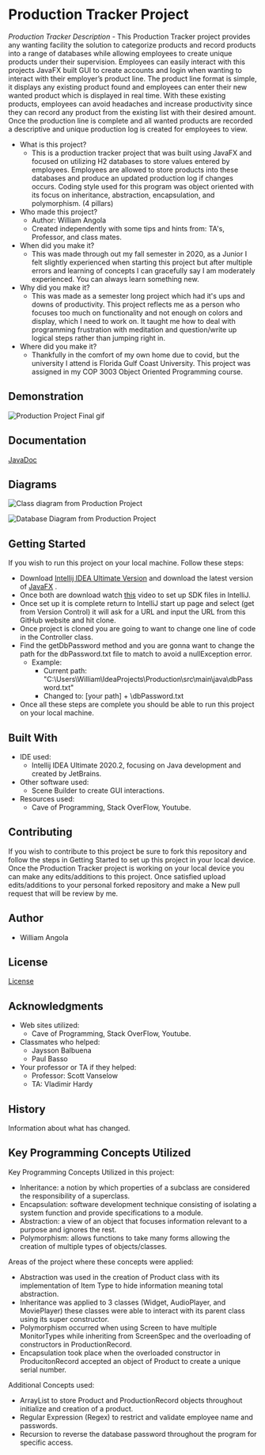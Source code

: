 
# Production Tracker Project

*Production Tracker Description -*
This Production Tracker project provides any wanting facility the solution to categorize products and record products into a range of databases while allowing employees to create unique products under their supervision. Employees can easily interact with this projects JavaFX built GUI to create accounts and login when wanting to interact with their employer’s product line. The product line format is simple, it displays any existing product found and employees can enter their new wanted product which is displayed in real time. With these existing products, employees can avoid headaches and increase productivity since they can record any product from the existing list with their desired amount. Once the production line is complete and all wanted products are recorded a descriptive and unique production log is created for employees to view.

* What is this project?
	* This is a production tracker project that was built using JavaFX and focused on utilizing H2 databases to store values entered by employees. Employees are allowed to store products into these databases and produce an updated production log if changes occurs. Coding style used for this program was object oriented with its focus on inheritance, abstraction, encapsulation, and polymorphism. (4 pillars)
* Who made this project?
	* Author: William Angola
	* Created independently with some tips and hints from: TA's, Professor, and class mates.
* When did you make it?
	* This was made through out my fall semester in 2020,  as a Junior I felt slightly experienced when starting this project but after multiple errors and learning of concepts I can gracefully say I am moderately experienced. You can always learn something new.
* Why did you make it?
	* This was made as a semester long project which had it's ups and downs of productivity. This project reflects me as a person who focuses too much on functionality and not enough on colors and display, which I need to work on. It taught me how to deal with programming frustration with meditation and question/write up logical steps rather than jumping right in.
* Where did you make it?
	* Thankfully in the comfort of my own home due to covid, but the university I attend is Florida Gulf Coast University. This project was assigned in my COP 3003 Object Oriented Programming course.


## Demonstration

![Production Project Final gif](https://user-images.githubusercontent.com/69935977/100537222-83537c80-31f4-11eb-9d75-486158cac9f9.gif)


## Documentation
[JavaDoc](https://wangola.github.io/Production-Tracker/)

## Diagrams

![Class diagram from Production Project](https://user-images.githubusercontent.com/69935977/100548097-82443e80-3238-11eb-897e-098a3ef2dd58.PNG)

![Database Diagram from Production Project](https://user-images.githubusercontent.com/69935977/100548102-8bcda680-3238-11eb-9882-70bda2f67b84.PNG)

## Getting Started

If you wish to run this project on your local machine. Follow these steps:
 * Download [Intellij IDEA Ultimate Version](https://www.jetbrains.com/idea/download/#section=windows) and download the latest version of [JavaFX](https://gluonhq.com/products/javafx/) .
 * Once both are download watch [this](https://www.youtube.com/watch?v=LFvRMmkXZk0) video to set up SDK files in IntelliJ. 
 * Once set up it is complete return to IntelliJ start up page and select (get from Version Control) it will ask for a URL and input the URL from this GitHub website and hit clone. 
 * Once project is cloned you are going to want to change one line of code in the Controller class.
 * Find the getDbPassword method and you are gonna want to change the path for the dbPassword.txt file to match to avoid a nullException error. 
	 * Example: 
		 * Current path: "C:\\Users\\William\\IdeaProjects\\Production\\src\\main\\java\\dbPassword.txt"
		 * Changed to: [your path] + \\dbPassword.txt
* Once all these steps are complete you should be able to run this project on your local machine.

## Built With
* IDE used: 
	* Intellij IDEA Ultimate 2020.2, focusing on Java development and created by JetBrains.
* Other software used:
	* Scene Builder to create GUI interactions.
* Resources used:
	* Cave of Programming, Stack OverFlow, Youtube.

## Contributing
If you wish to contribute to this project be sure to fork this repository and follow the steps in Getting Started to set up this project in your local device.  Once the Production Tracker project is working on your local device you can make any edits/additions to this project. Once satisfied upload edits/additions to your personal forked repository and make a New pull request that will be review by me.

## Author

* William Angola

## License
[License](License)


## Acknowledgments
* Web sites utilized:
	* Cave of Programming, Stack OverFlow, Youtube.
* Classmates who helped:
	* Jaysson Balbuena
	* Paul Basso
* Your professor or TA if they helped:
	* Professor: Scott Vanselow
	* TA: Vladimir Hardy

## History

Information about what has changed.

## Key Programming Concepts Utilized

Key Programming Concepts Utilized in this project:
* Inheritance: a notion by which properties of a subclass are considered the responsibility of a superclass. 
* Encapsulation: software development technique consisting of isolating a system function and provide specifications to a module. 
* Abstraction: a view of an object that focuses information relevant to a purpose and ignores the rest. 
* Polymorphism: allows functions to take many forms allowing the creation of multiple types of objects/classes.

Areas of the project where these concepts were applied:
 * Abstraction was used in the creation of Product class with its implementation of Item Type to hide information meaning total abstraction.
 * Inheritance was applied to 3 classes (Widget, AudioPlayer, and MoviePlayer) these classes were able to interact with its parent class using its super constructor.
 * Polymorphism occurred when using Screen to have multiple MonitorTypes while inheriting from ScreenSpec and the overloading of constructors in ProductionRecord.
 * Encapsulation took place when the overloaded constructor in ProducitonRecord accepted an object of Product to create a unique serial number.

Additional Concepts used:
* ArrayList to store Product and ProductionRecord objects throughout initialize and creation of a product.
* Regular Expression (Regex) to restrict and validate employee name and passwords.
* Recursion to reverse the database password throughout the program for specific access.
